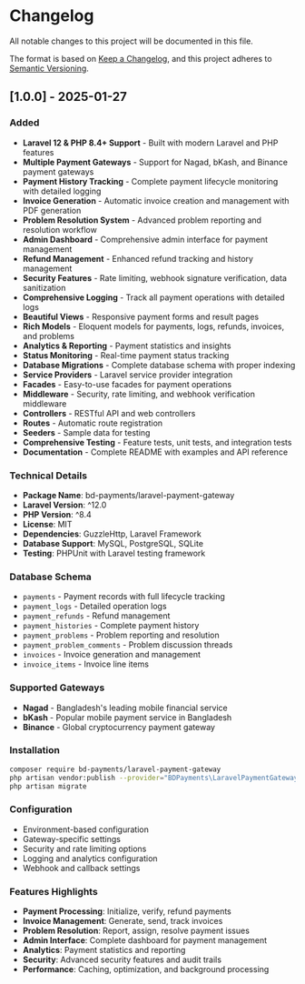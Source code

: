 # Changelog

All notable changes to this project will be documented in this file.

The format is based on [Keep a Changelog](https://keepachangelog.com/en/1.0.0/),
and this project adheres to [Semantic Versioning](https://semver.org/spec/v2.0.0.html).

## [1.0.0] - 2025-01-27

### Added
- **Laravel 12 & PHP 8.4+ Support** - Built with modern Laravel and PHP features
- **Multiple Payment Gateways** - Support for Nagad, bKash, and Binance payment gateways
- **Payment History Tracking** - Complete payment lifecycle monitoring with detailed logging
- **Invoice Generation** - Automatic invoice creation and management with PDF generation
- **Problem Resolution System** - Advanced problem reporting and resolution workflow
- **Admin Dashboard** - Comprehensive admin interface for payment management
- **Refund Management** - Enhanced refund tracking and history management
- **Security Features** - Rate limiting, webhook signature verification, data sanitization
- **Comprehensive Logging** - Track all payment operations with detailed logs
- **Beautiful Views** - Responsive payment forms and result pages
- **Rich Models** - Eloquent models for payments, logs, refunds, invoices, and problems
- **Analytics & Reporting** - Payment statistics and insights
- **Status Monitoring** - Real-time payment status tracking
- **Database Migrations** - Complete database schema with proper indexing
- **Service Providers** - Laravel service provider integration
- **Facades** - Easy-to-use facades for payment operations
- **Middleware** - Security, rate limiting, and webhook verification middleware
- **Controllers** - RESTful API and web controllers
- **Routes** - Automatic route registration
- **Seeders** - Sample data for testing
- **Comprehensive Testing** - Feature tests, unit tests, and integration tests
- **Documentation** - Complete README with examples and API reference

### Technical Details
- **Package Name**: bd-payments/laravel-payment-gateway
- **Laravel Version**: ^12.0
- **PHP Version**: ^8.4
- **License**: MIT
- **Dependencies**: GuzzleHttp, Laravel Framework
- **Database Support**: MySQL, PostgreSQL, SQLite
- **Testing**: PHPUnit with Laravel testing framework

### Database Schema
- `payments` - Payment records with full lifecycle tracking
- `payment_logs` - Detailed operation logs
- `payment_refunds` - Refund management
- `payment_histories` - Complete payment history
- `payment_problems` - Problem reporting and resolution
- `payment_problem_comments` - Problem discussion threads
- `invoices` - Invoice generation and management
- `invoice_items` - Invoice line items

### Supported Gateways
- **Nagad** - Bangladesh's leading mobile financial service
- **bKash** - Popular mobile payment service in Bangladesh
- **Binance** - Global cryptocurrency payment gateway

### Installation
```bash
composer require bd-payments/laravel-payment-gateway
php artisan vendor:publish --provider="BDPayments\LaravelPaymentGateway\Providers\PaymentGatewayServiceProvider"
php artisan migrate
```

### Configuration
- Environment-based configuration
- Gateway-specific settings
- Security and rate limiting options
- Logging and analytics configuration
- Webhook and callback settings

### Features Highlights
- **Payment Processing**: Initialize, verify, refund payments
- **Invoice Management**: Generate, send, track invoices
- **Problem Resolution**: Report, assign, resolve payment issues
- **Admin Interface**: Complete dashboard for payment management
- **Analytics**: Payment statistics and reporting
- **Security**: Advanced security features and audit trails
- **Performance**: Caching, optimization, and background processing
